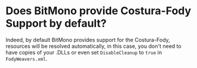 # Does BitMono provide Costura-Fody Support by default?

Indeed, by default BitMono provides support for the Costura-Fody, resources will be resolved automatically, in this case, you don't need to have copies of your .DLLs or even set `DisableCleanup` to `true` in `FodyWeavers.xml`.
